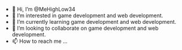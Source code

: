 - 👋 Hi, I’m @MeHighLow34
- 👀 I’m interested in game development and web development.
- 🌱 I’m currently learning game development and web development.
- 💞️ I’m looking to collaborate on game development and web development.
- 📫 How to reach me ...

<!---
MeHighLow34/MeHighLow34 is a ✨ special ✨ repository because its `README.md` (this file) appears on your GitHub profile.
You can click the Preview link to take a look at your changes.
--->

